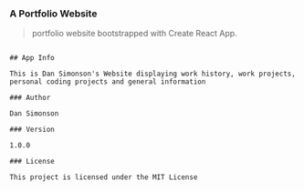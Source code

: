 ### A Portfolio Website

> portfolio website bootstrapped with Create React App.

```

## App Info

This is Dan Simonson's Website displaying work history, work projects,
personal coding projects and general information

### Author

Dan Simonson

### Version

1.0.0

### License

This project is licensed under the MIT License
```
